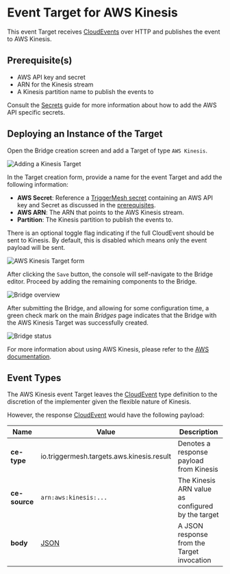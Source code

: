 # Event Target for AWS Kinesis

This event Target receives [CloudEvents][ce] over HTTP and publishes the event to
AWS Kinesis.

## Prerequisite(s)

- AWS API key and secret
- ARN for the Kinesis stream
- A Kinesis partition name to publish the events to

Consult the [Secrets](../guides/secrets.md) guide for more information about
how to add the AWS API specific secrets.

## Deploying an Instance of the Target

Open the Bridge creation screen and add a Target of type `AWS Kinesis`.

![Adding a Kinesis Target](../images/aws-targets/aws-kinesis-bridge-create-1.png)

In the Target creation form, provide a name for the event Target and add the following information:

- **AWS Secret**: Reference a [TriggerMesh secret](../guides/secrets.md) containing an AWS API key and Secret as discussed in the [prerequisites](#prerequisites).
- **AWS ARN**: The ARN that points to the AWS Kinesis stream.
- **Partition**: The Kinesis partition to publish the events to.

There is an optional toggle flag indicating if the full CloudEvent should be sent
to Kinesis. By default, this is disabled which means only the event payload
will be sent.

![AWS Kinesis Target form](../images/aws-targets/aws-kinesis-bridge-create-2.png)

After clicking the `Save` button, the console will self-navigate to the Bridge editor. Proceed by adding the remaining components to the Bridge.

![Bridge overview](../images/aws-targets/aws-kinesis-bridge-create-3.png)

After submitting the Bridge, and allowing for some configuration time, a green check mark on the main _Bridges_ page indicates that the Bridge with the AWS Kinesis Target was successfully created.

![Bridge status](../images/bridge-status-green.png)

For more information about using AWS Kinesis, please refer to the [AWS documentation][docs].

## Event Types

The AWS Kinesis event Target leaves the [CloudEvent][ce] type definition to the discretion of
the implementer given the flexible nature of Kinesis.

However, the response [CloudEvent][ce] would have the following payload:

| Name | Value | Description |
|---|---|---|
|**ce-type**|io.triggermesh.targets.aws.kinesis.result|Denotes a response payload from Kinesis|
|**ce-source**|`arn:aws:kinesis:...`|The Kinesis ARN value as configured by the target|
|**body**|[JSON][ce-jsonformat]|A JSON response from the Target invocation|



[ce]: https://cloudevents.io/
[docs]: https://docs.aws.amazon.com/kinesis/
[ce-jsonformat]: https://github.com/cloudevents/spec/blob/v1.0/json-format.md
